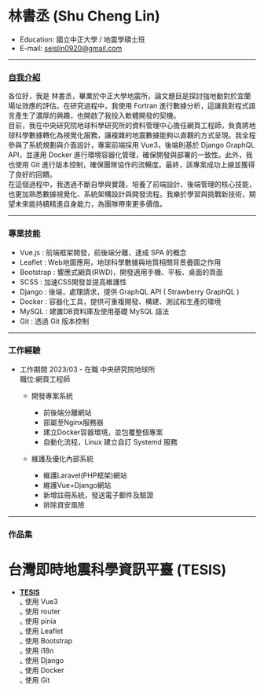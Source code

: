 # 林書丞 (Shu Cheng Lin) 
- Education: 國立中正大學 / 地震學碩士班
- E-mail: seislin0920@gmail.com
<hr>

### <a href="https://docs.google.com/presentation/d/e/2PACX-1vS2lN_lDPropLdA4orCy9sYAo3lHd8bnnHfe4srKMpzyTGzeqcK6Og0Jr7orm-lNZ_KbQYO5AQGq5Tz/pub?start=false&loop=false&delayms=3000" target="blank">自我介紹</a>
各位好，我是 林書丞，畢業於中正大學地震所，論文題目是探討強地動對於宜蘭場址效應的評估。在研究過程中，我使用 Fortran 進行數據分析，這讓我對程式語言產生了濃厚的興趣，也開啟了我投入軟體開發的契機。 <BR>
目前，我在中央研究院地球科學研究所的資料管理中心擔任網頁工程師，負責將地球科學數據轉化為視覺化服務，讓複雜的地震數據能夠以直觀的方式呈現。我全程參與了系統規劃與介面設計，專案前端採用 Vue3，後端則基於 Django GraphQL API，並運用 Docker 進行環境容器化管理，確保開發與部署的一致性。此外，我也使用 Git 進行版本控制，確保團隊協作的流暢度。最終，該專案成功上線並獲得了良好的回饋。 <BR>
在這個過程中，我透過不斷自學與實踐，培養了前端設計、後端管理的核心技能，也更加熟悉數據視覺化、系統架構設計與開發流程。我樂於學習與挑戰新技術，期望未來能持續精進自身能力，為團隊帶來更多價值。 <BR>

<hr>

### 專業技能
- Vue.js : 前端框架開發，前後端分離，達成 SPA 的概念
- Leaflet : Web地圖應用，地球科學數據與地質相關背景疊圖之作用
- Bootstrap :  響應式網頁(RWD)，開發適用手機、平板、桌面的頁面
- SCSS : 加速CSS開發並提高維護性
- Django : 後端，處理請求，提供 GraphQL API ( Strawberry GraphQL )
- Docker : 容器化工具，提供可重複開發、構建、測試和生產的環境
- MySQL : 建置DB資料庫及使用基礎 MySQL 語法
- Git : 透過 Git 版本控制

<hr>

### 工作經驗 
-  工作期間 2023/03 - 在職 中央研究院地球所 <BR>
   職位:網頁工程師 <BR>
   * 開發專案系統
      * 前後端分離網站
      * 部屬至Nginx服務器
      * 建立Docker容器環境，並包覆整個專案
      * 自動化流程，Linux 建立自訂 Systemd 服務

   * 維護及優化內部系統
      * 維護Laravel(PHP框架)網站
      * 維護Vue+Django網站
      * 新增註冊系統，發送電子郵件及驗證
      * 排除資安風險

<hr>

### 作品集 
 # 台灣即時地震科學資訊平臺 (TESIS)
 - <a href="https://tesis.earth.sinica.edu.tw/" target="blank"><B>TESIS</B><BR></a>
   ⌞ 使用 Vue3 <BR>
   ⌞ 使用 router <BR>
   ⌞ 使用 pinia <BR>
   ⌞ 使用 Leaflet <BR>
   ⌞ 使用 Bootstrap <BR>
   ⌞ 使用 i18n <BR>
   ⌞ 使用 Django <BR>
   ⌞ 使用 Docker <BR>
   ⌞ 使用 Git <BR>

